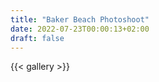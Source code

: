 ```yaml
---
title: "Baker Beach Photoshoot"
date: 2022-07-23T00:00:13+02:00
draft: false
---
```


{{< gallery >}} 